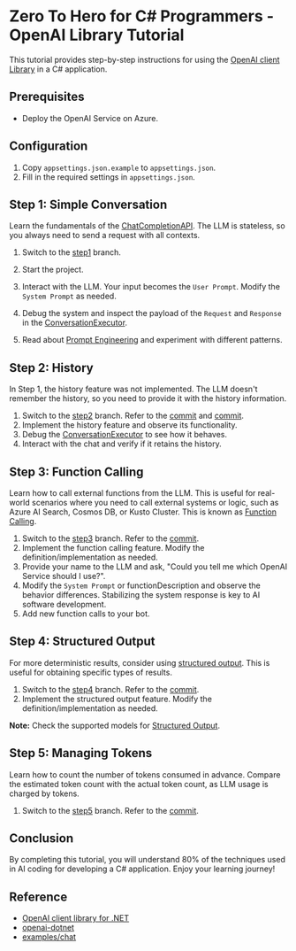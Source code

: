 # Zero To Hero for C# Programmers - OpenAI Library Tutorial

This tutorial provides step-by-step instructions for using the [OpenAI client Library](https://learn.microsoft.com/en-us/dotnet/api/overview/azure/ai.openai-readme?view=azure-dotnet) in a C# application.

## Prerequisites

- Deploy the OpenAI Service on Azure.

## Configuration

1. Copy `appsettings.json.example` to `appsettings.json`.
2. Fill in the required settings in `appsettings.json`.

## Step 1: Simple Conversation

Learn the fundamentals of the [ChatCompletionAPI](https://platform.openai.com/docs/api-reference/chat/create). The LLM is stateless, so you always need to send a request with all contexts.

1. Switch to the [step1](https://github.com/TsuyoshiUshio/OpenAISDKTutorial/tree/step1) branch.
2. Start the project.
3. Interact with the LLM. Your input becomes the `User Prompt`. Modify the `System Prompt` as needed.
4. Debug the system and inspect the payload of the `Request` and `Response` in the [ConversationExecutor](https://github.com/TsuyoshiUshio/OpenAISDKTutorial/blob/step1/OpenAISDKTutorial/ConversationExecutor.cs).

5. Read about [Prompt Engineering](https://platform.openai.com/docs/guides/prompt-engineering) and experiment with different patterns.

## Step 2: History

In Step 1, the history feature was not implemented. The LLM doesn't remember the history, so you need to provide it with the history information.

1. Switch to the [step2](https://github.com/TsuyoshiUshio/OpenAISDKTutorial/tree/step2) branch. Refer to the [commit](https://github.com/TsuyoshiUshio/OpenAISDKTutorial/commit/be2b7e70a85278a6ddea783966377f3c24a314ea) and [commit](https://github.com/TsuyoshiUshio/OpenAISDKTutorial/commit/b7b81e749a6eb6ba0bb49780e4746351dad4ee71).
2. Implement the history feature and observe its functionality.
3. Debug the [ConversationExecutor](https://github.com/TsuyoshiUshio/OpenAISDKTutorial/blob/step2/OpenAISDKTutorial/ConversationExecutor.cs) to see how it behaves.
4. Interact with the chat and verify if it retains the history.

## Step 3: Function Calling

Learn how to call external functions from the LLM. This is useful for real-world scenarios where you need to call external systems or logic, such as Azure AI Search, Cosmos DB, or Kusto Cluster. This is known as [Function Calling](https://platform.openai.com/docs/guides/function-calling).

1. Switch to the [step3](https://github.com/TsuyoshiUshio/OpenAISDKTutorial/tree/step3) branch. Refer to the [commit](https://github.com/TsuyoshiUshio/OpenAISDKTutorial/commit/0d92f475ea0975077335fe02497c078c3b9f4f52).
2. Implement the function calling feature. Modify the definition/implementation as needed.
3. Provide your name to the LLM and ask, "Could you tell me which OpenAI Service should I use?".
4. Modify the `System Prompt` or functionDescription and observe the behavior differences. Stabilizing the system response is key to AI software development.
5. Add new function calls to your bot.

## Step 4: Structured Output

For more deterministic results, consider using [structured output](https://platform.openai.com/docs/guides/structured-outputs). This is useful for obtaining specific types of results.

1. Switch to the [step4](https://github.com/TsuyoshiUshio/OpenAISDKTutorial/tree/step4) branch. Refer to the [commit](https://github.com/TsuyoshiUshio/OpenAISDKTutorial/commit/fa119304a3b1c34bb6d3375c25b1a0e8132334c3).
2. Implement the structured output feature. Modify the definition/implementation as needed.

**Note:** Check the supported models for [Structured Output](https://platform.openai.com/docs/guides/structured-outputs#supported-models).

## Step 5: Managing Tokens

Learn how to count the number of tokens consumed in advance. Compare the estimated token count with the actual token count, as LLM usage is charged by tokens.

1. Switch to the [step5](https://github.com/TsuyoshiUshio/OpenAISDKTutorial/tree/step5) branch. Refer to the [commit](https://github.com/TsuyoshiUshio/OpenAISDKTutorial/commit/29d12a88e1357436172147f32626daa40e967199).

## Conclusion

By completing this tutorial, you will understand 80% of the techniques used in AI coding for developing a C# application. Enjoy your learning journey!

## Reference

* [OpenAI client library for .NET](https://learn.microsoft.com/en-us/dotnet/api/overview/azure/ai.openai-readme?view=azure-dotnet)
* [openai-dotnet](https://github.com/openai/openai-dotnet/tree/main)
* [examples/chat](https://github.com/openai/openai-dotnet/tree/main/examples/Chat)
